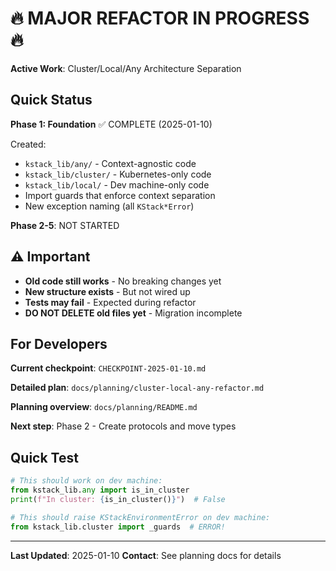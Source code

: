 # 🔥 MAJOR REFACTOR IN PROGRESS 🔥

**Active Work**: Cluster/Local/Any Architecture Separation

## Quick Status

**Phase 1: Foundation** ✅ COMPLETE (2025-01-10)

Created:

- `kstack_lib/any/` - Context-agnostic code
- `kstack_lib/cluster/` - Kubernetes-only code
- `kstack_lib/local/` - Dev machine-only code
- Import guards that enforce context separation
- New exception naming (all `KStack*Error`)

**Phase 2-5**: NOT STARTED

## ⚠️ Important

- **Old code still works** - No breaking changes yet
- **New structure exists** - But not wired up
- **Tests may fail** - Expected during refactor
- **DO NOT DELETE old files yet** - Migration incomplete

## For Developers

**Current checkpoint**: `CHECKPOINT-2025-01-10.md`

**Detailed plan**: `docs/planning/cluster-local-any-refactor.md`

**Planning overview**: `docs/planning/README.md`

**Next step**: Phase 2 - Create protocols and move types

## Quick Test

```python
# This should work on dev machine:
from kstack_lib.any import is_in_cluster
print(f"In cluster: {is_in_cluster()}")  # False

# This should raise KStackEnvironmentError on dev machine:
from kstack_lib.cluster import _guards  # ERROR!
```

---

**Last Updated**: 2025-01-10
**Contact**: See planning docs for details
